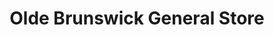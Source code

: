 ---
title: "Olde Brunswick General Store"
url: /southport/olde-brunswick-general-store/
shop: general
---